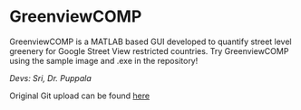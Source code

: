# GreenviewCOMP
GreenviewCOMP is a MATLAB based GUI developed to quantify street level greenery for Google Street View restricted countries. Try GreenviewCOMP using the sample image and .exe in the repository! 

_Devs: Sri, Dr. Puppala_






Original Git upload can be found [here](https://github.com/bmuosgs/bmugvi) 
